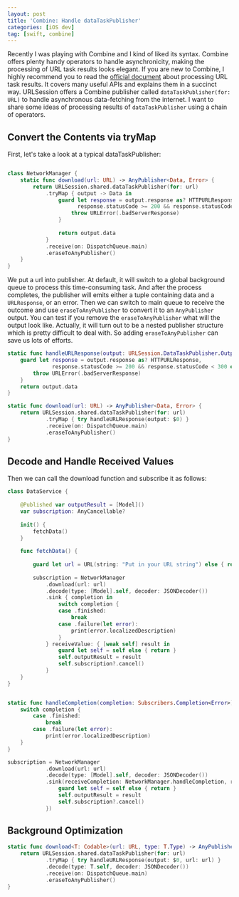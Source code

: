 ```yaml
---
layout: post
title: 'Combine: Handle dataTaskPublisher'
categories: [iOS dev]
tag: [swift, combine]
---
```


Recently I was playing with Combine and I kind of liked its syntax. Combine offers plenty handy operators to handle asynchronicity, making the processing of URL task results looks elegant. If you are new to Combine, I highly recommend you to read the [official document](https://developer.apple.com/documentation/foundation/urlsession/processing_url_session_data_task_results_with_combine) about processing URL task results. It covers many useful APIs and explains them in a succinct way. URLSession offers a Combine publisher called `dataTaskPublisher(for: URL)` to handle asynchronous data-fetching from the internet. I want to share some ideas of processing results of `dataTaskPublisher` using a chain of operators.

## Convert the Contents via tryMap
First, let's take a look at a typical dataTaskPublisher:
```swift

class NetworkManager {
    static func download(url: URL) -> AnyPublisher<Data, Error> {
        return URLSession.shared.dataTaskPublisher(for: url)
            .tryMap { output -> Data in
                guard let response = output.response as? HTTPURLResponse,
                      response.statusCode >= 200 && response.statusCode < 300 else {
                    throw URLError(.badServerResponse)
                }
                
                return output.data
            }
            .receive(on: DispatchQueue.main)
            .eraseToAnyPublisher()
    }
}

```
We put a url into publisher. At default, it will switch to a global background queue to process this time-consuming task. And after the process completes, the publisher will emits either a tuple containing data and a `URLResponse`, or an error. Then we can switch to main queue to receive the outcome and use `eraseToAnyPublisher` to convert it to an `AnyPublisher` output. You can test if you remove the `eraseToAnyPublisher` what will the output look like. Actually, it will turn out to be a nested publisher structure which is pretty difficult to deal with. So adding `eraseToAnyPublisher` can save us lots of efforts.

```swift
static func handleURLResponse(output: URLSession.DataTaskPublisher.Output) throws -> Data {
    guard let response = output.response as? HTTPURLResponse,
              response.statusCode >= 200 && response.statusCode < 300 else {
        throw URLError(.badServerResponse)
    }
    return output.data
}
```

```swift
static func download(url: URL) -> AnyPublisher<Data, Error> {
    return URLSession.shared.dataTaskPublisher(for: url)
            .tryMap { try handleURLResponse(output: $0) }
            .receive(on: DispatchQueue.main)
            .eraseToAnyPublisher()
}
```
## Decode and Handle Received Values
 Then we can call the download function and subscribe it as follows:

```swift
class DataService {
    
    @Published var outputResult = [Model]()
    var subscription: AnyCancellable?
    
    init() {
        fetchData()
    }
    
    func fetchData() {
        
        guard let url = URL(string: "Put in your URL string") else { return }
        
        subscription = NetworkManager
            .download(url: url)
            .decode(type: [Model].self, decoder: JSONDecoder())
            .sink { completion in
                switch completion {
                case .finished:
                    break
                case .failure(let error):
                    print(error.localizedDescription)
                }
            } receiveValue: { [weak self] result in
                guard let self = self else { return }
                self.outputResult = result
                self.subscription?.cancel()
            }
    }
}
```

```swift

static func handleCompletion(completion: Subscribers.Completion<Error>) {
    switch completion {
        case .finished:
            break
        case .failure(let error):
            print(error.localizedDescription)
    }
}

```


```swift
subscription = NetworkManager
            .download(url: url)
            .decode(type: [Model].self, decoder: JSONDecoder())
            .sink(receiveCompletion: NetworkManager.handleCompletion, receiveValue: { [weak self] result in
                guard let self = self else { return }
                self.outputResult = result
                self.subscription?.cancel()
            })
```
## Background Optimization

```swift
static func download<T: Codable>(url: URL, type: T.Type) -> AnyPublisher<T, Error> {
    return URLSession.shared.dataTaskPublisher(for: url)
            .tryMap { try handleURLResponse(output: $0, url: url) }
            .decode(type: T.self, decoder: JSONDecoder())
            .receive(on: DispatchQueue.main)
            .eraseToAnyPublisher()
}
```
